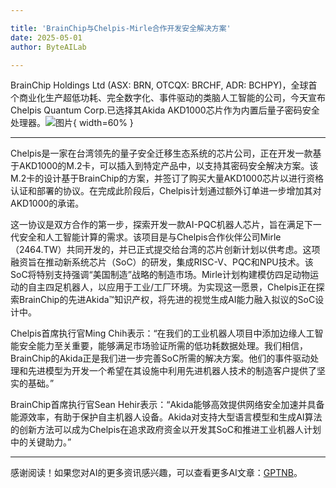 ```yaml
---

title: 'BrainChip与Chelpis-Mirle合作开发安全解决方案'
date: 2025-05-01
author: ByteAILab

---
```


BrainChip Holdings Ltd (ASX: BRN, OTCQX: BRCHF, ADR: BCHPY)，全球首个商业化生产超低功耗、完全数字化、事件驱动的类脑人工智能的公司，今天宣布Chelpis Quantum Corp.已选择其Akida AKD1000芯片作为内置后量子密码安全处理器。![图片](https://ai-techpark.com/wp-content/uploads/BrainChip-1.jpg){ width=60% }

---
Chelpis是一家在台湾领先的量子安全迁移生态系统的芯片公司，正在开发一款基于AKD1000的M.2卡，可以插入到特定产品中，以支持其密码安全解决方案。该M.2卡的设计基于BrainChip的方案，并签订了购买大量AKD1000芯片以进行资格认证和部署的协议。在完成此阶段后，Chelpis计划通过额外订单进一步增加其对AKD1000的承诺。

这一协议是双方合作的第一步，探索开发一款AI-PQC机器人芯片，旨在满足下一代安全和人工智能计算的需求。该项目是与Chelpis合作伙伴公司Mirle（2464.TW）共同开发的，并已正式提交给台湾的芯片创新计划以供考虑。这项融资旨在推动新系统芯片（SoC）的研发，集成RISC-V、PQC和NPU技术。该SoC将特别支持强调“美国制造”战略的制造市场。Mirle计划构建模仿四足动物运动的自主四足机器人，以应用于工业/工厂环境。为实现这一愿景，Chelpis正在探索BrainChip的先进Akida™知识产权，将先进的视觉生成AI能力融入拟议的SoC设计中。

Chelpis首席执行官Ming Chih表示：“在我们的工业机器人项目中添加边缘人工智能安全能力至关重要，能够满足市场验证所需的低功耗数据处理。我们相信，BrainChip的Akida正是我们进一步完善SoC所需的解决方案。他们的事件驱动处理和先进模型为开发一个希望在其设施中利用先进机器人技术的制造客户提供了坚实的基础。”

BrainChip首席执行官Sean Hehir表示：“Akida能够高效提供网络安全加速并具备能源效率，有助于保护自主机器人设备。Akida对支持大型语言模型和生成AI算法的创新方法可以成为Chelpis在追求政府资金以开发其SoC和推进工业机器人计划中的关键助力。”

---
感谢阅读！如果您对AI的更多资讯感兴趣，可以查看更多AI文章：[GPTNB](https://gptnb.com)。